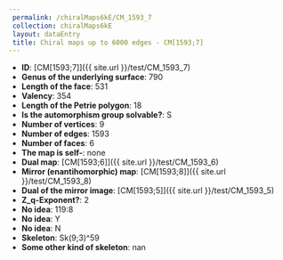 ```yaml
--- 
 permalink: /chiralMaps6kE/CM_1593_7 
 collection: chiralMaps6kE
 layout: dataEntry
 title: Chiral maps up to 6000 edges - CM[1593;7]
---
```


- **ID**: [CM[1593;7]]({{ site.url }}/test/CM_1593_7)
- **Genus of the underlying surface**: 790
- **Length of the face**: 531
- **Valency**: 354
- **Length of the Petrie polygon**: 18
- **Is the automorphism group solvable?**: S
- **Number of vertices**: 9
- **Number of edges**: 1593
- **Number of faces**: 6
- **The map is self-**: none
- **Dual map**: [CM[1593;6]]({{ site.url }}/test/CM_1593_6)
- **Mirror (enantihomorphic) map**: [CM[1593;8]]({{ site.url }}/test/CM_1593_8)
- **Dual of the mirror image**: [CM[1593;5]]({{ site.url }}/test/CM_1593_5)
- **Z_q-Exponent?**: 2
- **No idea**:  119:8
- **No idea**: Y
- **No idea**: N
- **Skeleton**: Sk(9;3)^59
- **Some other kind of skeleton**: nan
